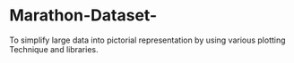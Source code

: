 # Marathon-Dataset-
To simplify large data into pictorial representation by using various plotting Technique and libraries.
